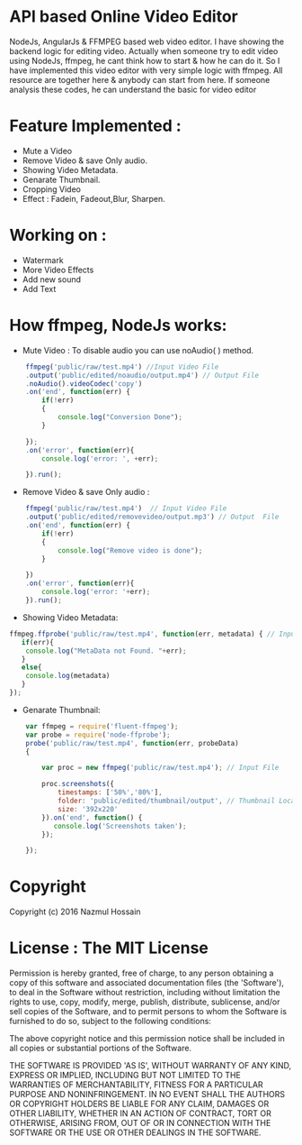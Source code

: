 # API based Online Video Editor


NodeJs, AngularJs & FFMPEG based web video editor. I have showing the backend logic for editing video. Actually when someone try to edit video using NodeJs, ffmpeg, he cant think how to start & how he can do it. So I have implemented this video editor with very simple logic with ffmpeg. All resource are together here & anybody can start from here. If someone analysis these codes, he can understand the basic for video editor<br>


# Feature Implemented :
- Mute a Video
- Remove Video & save Only audio.
- Showing Video Metadata.
- Genarate Thumbnail.
- Cropping Video
- Effect : Fadein, Fadeout,Blur, Sharpen.

# Working on :
- Watermark
- More Video Effects
- Add new sound
- Add Text

# How ffmpeg, NodeJs works:

- Mute Video : To disable audio you can use noAudio( ) method.
```javascript
    ffmpeg('public/raw/test.mp4') //Input Video File
    .output('public/edited/noaudio/output.mp4') // Output File
    .noAudio().videoCodec('copy')
    .on('end', function(err) {
        if(!err)
        {
            console.log("Conversion Done");
        }

    });
    .on('error', function(err){
        console.log('error: ', +err);

    }).run();


```

- Remove Video & save Only audio : 
```javascript
    ffmpeg('public/raw/test.mp4')  // Input Video File
    .output('public/edited/removevideo/output.mp3') // Output  File
    .on('end', function(err) {
        if(!err)
        {
        	console.log("Remove video is done");
        }

    })
    .on('error', function(err){
        console.log('error: '+err);
    }).run();
```  

- Showing Video Metadata:
```javascript
ffmpeg.ffprobe('public/raw/test.mp4', function(err, metadata) { // Input video File
   if(err){
    console.log("MetaData not Found. "+err);
   }
   else{
    console.log(metadata)
   }
});
``` 
- Genarate Thumbnail:
```javascript
    var ffmpeg = require('fluent-ffmpeg'); 
    var probe = require('node-ffprobe');
    probe('public/raw/test.mp4', function(err, probeData) 
    {

        var proc = new ffmpeg('public/raw/test.mp4'); // Input File

        proc.screenshots({
            timestamps: ['50%','80%'],
            folder: 'public/edited/thumbnail/output', // Thumbnail Location
            size: '392x220'
        }).on('end', function() {
           console.log('Screenshots taken');
        });

    });
``` 
# Copyright

Copyright (c) 2016 Nazmul Hossain

# License : The MIT License

Permission is hereby granted, free of charge, to any person obtaining a copy of this software and associated documentation files (the 'Software'), to deal in the Software without restriction, including without limitation the rights to use, copy, modify, merge, publish, distribute, sublicense, and/or sell copies of the Software, and to permit persons to whom the Software is furnished to do so, subject to the following conditions:

The above copyright notice and this permission notice shall be included in all copies or substantial portions of the Software.

THE SOFTWARE IS PROVIDED 'AS IS', WITHOUT WARRANTY OF ANY KIND, EXPRESS OR IMPLIED, INCLUDING BUT NOT LIMITED TO THE WARRANTIES OF MERCHANTABILITY, FITNESS FOR A PARTICULAR PURPOSE AND NONINFRINGEMENT. IN NO EVENT SHALL THE AUTHORS OR COPYRIGHT HOLDERS BE LIABLE FOR ANY CLAIM, DAMAGES OR OTHER LIABILITY, WHETHER IN AN ACTION OF CONTRACT, TORT OR OTHERWISE, ARISING FROM, OUT OF OR IN CONNECTION WITH THE SOFTWARE OR THE USE OR OTHER DEALINGS IN THE SOFTWARE.
